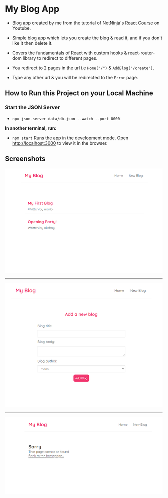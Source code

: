 # My Blog App

- Blog app created by me from the tutorial of NetNinja's [React Course](https://www.youtube.com/playlist?list=PL4cUxeGkcC9gZD-Tvwfod2gaISzfRiP9d) on Youtube.

- Simple blog app which lets you create the blog & read it, and if you don't like it then delete it.

- Covers the fundamentals of React with custom hooks & react-router-dom library to redirect to different pages.

- You redirect to 2 pages in the url i.e `Home("/")` & `AddBlog("/create")`.

- Type any other url & you will be redirected to the `Error` page.

## How to Run this Project on your Local Machine

### Start the JSON Server

- `npx json-server data/db.json --watch --port 8000`

**In another terminal, run:**

- `npm start` Runs the app in the development mode. Open [http://localhost:3000](http://localhost:3000) to view it in the browser.

## Screenshots

![Homepage](./assets/MyBlogHomepage.png)

---

![Add Blog Page](./assets/MyBlogAdd.png)

---

![Error Page](./assets/ErrorPage.png)
